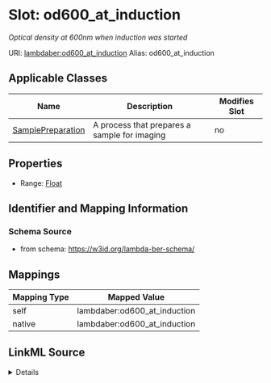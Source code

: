 

# Slot: od600_at_induction 


_Optical density at 600nm when induction was started_





URI: [lambdaber:od600_at_induction](https://w3id.org/lambda-ber-schema/od600_at_induction)
Alias: od600_at_induction

<!-- no inheritance hierarchy -->





## Applicable Classes

| Name | Description | Modifies Slot |
| --- | --- | --- |
| [SamplePreparation](SamplePreparation.md) | A process that prepares a sample for imaging |  no  |






## Properties

* Range: [Float](Float.md)




## Identifier and Mapping Information






### Schema Source


* from schema: https://w3id.org/lambda-ber-schema/




## Mappings

| Mapping Type | Mapped Value |
| ---  | ---  |
| self | lambdaber:od600_at_induction |
| native | lambdaber:od600_at_induction |




## LinkML Source

<details>
```yaml
name: od600_at_induction
description: Optical density at 600nm when induction was started
from_schema: https://w3id.org/lambda-ber-schema/
rank: 1000
alias: od600_at_induction
owner: SamplePreparation
domain_of:
- SamplePreparation
range: float

```
</details>